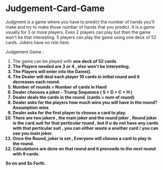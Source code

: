 # Judgement-Card-Game
Judgment is a game where you have to predict the number of hands you'll make and try to make those number of hands that you predict.  It is a game usually for 3 or more players.  Even 2 players can play but then the game won't be that interesting.  5 players can play the game using one deck of 52 cards.  Jokers have no role here.

Judgement Game :

1. The game can be played with <b> one deck of 52 cards <b>
2. The Players needed are 3 or 4 , else won't be interesting.
3. The Players will enter into the Game().
4. The Dealer will deal each player 10 cards in initial round and it decreases each round.
5. <b> Number of rounds = Number of cards in Hand <b>
6. Dealer chooses a joker - Trump Sequence ( S > D > C > H )
7. Dealer deals the cards in the round. (cards = num of round)
8. Dealer asks for the players how much wins you will have in the round? Assumption wins
9. Dealer asks for the first player to choose a card to play.
10. There are two jokers , the main joker and the round joker , Round joker is the
    card.suit for that perticular round , but if u do not have any cards with that perticular 
    suit , you can either waste a another card / you can use you main joker.
11. Once the Round_joker is set , Everyone will choose a card to play in the round.
12. Calculations are done on that round and it proceeds to the next round with 9 cards.

So on and So Forth.